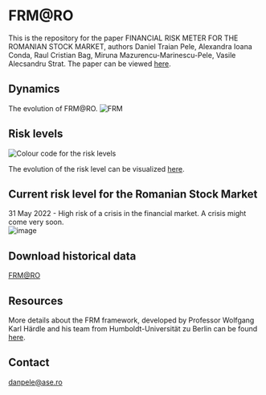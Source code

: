 # FRM@RO

This is the repository for the paper FINANCIAL RISK METER FOR THE ROMANIAN STOCK MARKET, authors Daniel Traian Pele, Alexandra Ioana Conda, Raul Cristian Bag, Miruna Mazurencu-Marinescu-Pele, Vasile Alecsandru Strat.
The paper can be viewed [here]().

## Dynamics

The evolution of FRM@RO.
![FRM](/frm_ro/docs/assets/FRM_RO.png)

## Risk levels

![Colour code for the risk levels](/frm_ro/docs/assets/color_code.png)

The evolution of the risk level can be visualized [here](https://danpele.github.io/frm_ro/docs/assets/FRM_RO.html).

## Current risk level for the Romanian Stock Market

31 May 2022 - High risk of a crisis in the financial market.	A crisis might come very soon.
<br/>
![image](https://user-images.githubusercontent.com/26813254/178288115-d9c682c0-ba87-47ee-bf36-d872985a288d.png)


## Download historical data

[FRM@RO](/frm_ro/docs/assets/frm.csv)

## Resources

More details about the FRM framework, developed by Professor Wolfgang Karl Härdle and his team from Humboldt-Universität zu Berlin can be found [here](http://frm.wiwi.hu-berlin.de/).

## Contact
danpele@ase.ro
